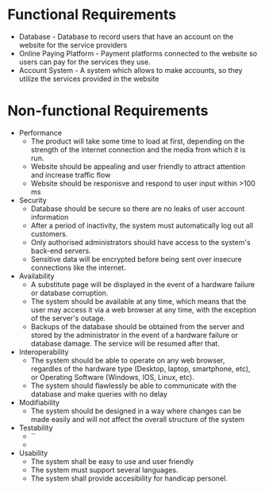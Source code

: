 # Functional Requirements
* Database - Database to record users that have an account on the website for the service providers   
* Online Paying  Platform - Payment platforms connected to the website so users can pay for the services they use.
* Account System - A system which allows to make accounts, so they utilize the services provided in the website
 
# Non-functional Requirements
* Performance 
  - The product will take some time to load at first, depending on the strength of the internet connection and the media from which it is run.
  - Website should be appealing and user friendly to attract attention and increase traffic flow
  - Website should be responisve and respond to user input within >100 ms
* Security
  - Database should be secure so there are no leaks of user account information
  - After a period of inactivity, the system must automatically log out all customers.
  - Only authorised administrators should have access to the system's back-end servers.
  - Sensitive data will be encrypted before being sent over insecure connections like the internet.
* Availability 
  - A substitute page will be displayed in the event of a hardware failure or database corruption.
  - The system should be available at any time, which means that the user may access it via a web browser at any time, with the exception of the server's outage.
  - Backups of the database should be obtained from the server and stored by the administrator in the event of a hardware failure or database damage. The service will be resumed after that.
* Interoperability
  - The system should be able to operate on any web browser, regardles of the hardware type (Desktop, laptop, smartphone, etc), or Operating Software (Windows, IOS, Linux, etc).
  - The system should flawlessly be able to communicate with the database and make queries with no delay
* Modifiability
  - The system should be designed in a way where changes can be made easily and will not affect the overall structure of the system
* Testability
  - ``
  -
* Usability
  - The system shall be easy to use and user friendly
  - The system must support several languages.
  - The system shall provide accesibility for handicap personel.


